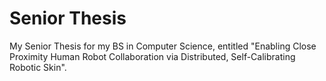 # Senior Thesis
My Senior Thesis for my BS in Computer Science, entitled "Enabling Close Proximity Human Robot Collaboration via Distributed, Self-Calibrating Robotic Skin". 
